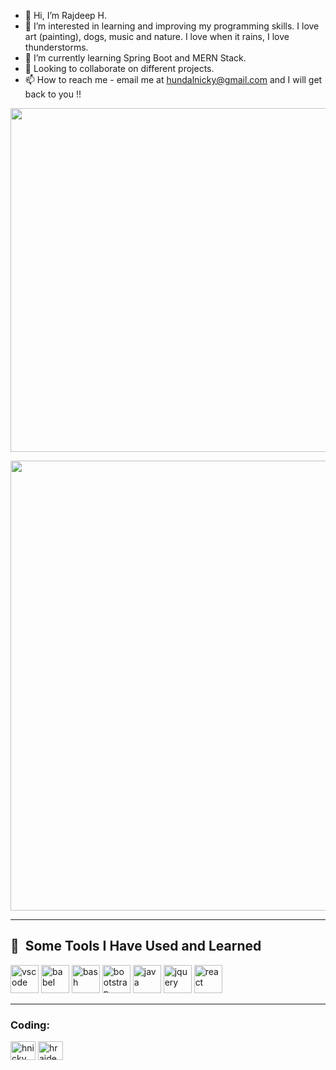 - 👋 Hi, I’m Rajdeep H.
- 👀 I’m interested in learning and improving my programming skills. I love art (painting), dogs, music and nature. I love when it rains, I love thunderstorms.
- 🌱 I’m currently learning Spring Boot and MERN Stack. 
- 💞️ Looking to collaborate on different projects.
- 📫 How to reach me - email me at hundalnicky@gmail.com and I will get back to you !!

<!---
rhundal/rhundal is a ✨ special ✨ repository because its `README.md` (this file) appears on your GitHub profile.
You can click the Preview link to take a look at your changes.
--->
<!---
![Rajdeep's GitHub stats](https://github-readme-stats.vercel.app/api?username=rhundal&show_icons=true&theme=transparent)
--->

<!---
[![My Awesome Stats](https://awesome-github-stats.azurewebsites.net/user-stats/rhundal?cardType=octocat&theme=synthwave&preferLogin=false)]([https://git.io/awesome-stats-card](https://awesome-github-stats.azurewebsites.net/user-stats/rhundal?cardType=octocat&theme=synthwave&preferLogin=false))

[![Top Langs](https://github-readme-stats-sigma-five.vercel.app/api/top-langs/?username=rhundal)](https://github.com/rhundal/github-readme-stats)

[![Rajdeep's wakatime stats](https://github-readme-stats.vercel.app/api/wakatime?username=rhundal)](https://github.com/rhundal/github-readme-stats)

--->
 <a href="https://dooboo.io"><img src="https://server.dooboo.io/github-stats-advanced/rhundal?date=01" width="550" /></a>

<img src="https://server.dooboo.io/github-trophies/rhundal?date=02" width="720" />



 
<hr />
<h2> 🚀 &nbsp;Some Tools I Have Used and Learned</h2>
<p align="left">
<img src="https://cdn.jsdelivr.net/gh/devicons/devicon/icons/vscode/vscode-original.svg" alt="vscode" width="45" height="45"/>
<img src="https://cdn.jsdelivr.net/gh/devicons/devicon/icons/babel/babel-original.svg" alt="babel" width="45" height="45" />
<img src="https://cdn.jsdelivr.net/gh/devicons/devicon/icons/bash/bash-original.svg" alt="bash" width="45" height="45" />
<img src="https://cdn.jsdelivr.net/gh/devicons/devicon/icons/bootstrap/bootstrap-original.svg" alt="bootstrap" width="45" height="45" />
<img src="https://cdn.jsdelivr.net/gh/devicons/devicon/icons/java/java-original.svg" alt="java" width="45" height="45" />
<img src="https://cdn.jsdelivr.net/gh/devicons/devicon/icons/jquery/jquery-original.svg" alt="jquery" width="45" height="45"/>
<img src="https://cdn.jsdelivr.net/gh/devicons/devicon/icons/react/react-original.svg" alt="react" width="45" height="45" />                    
</p>

<hr />

<h3 align="left">Coding:</h3>
<p align="left">
<a href="https://codepen.io/hnicky" target="blank"><img align="center" src="https://raw.githubusercontent.com/rahuldkjain/github-profile-readme-generator/master/src/images/icons/Social/codepen.svg" alt="hnicky" height="30" width="40" /></a>
<a href="https://www.hackerrank.com/hrajdeep712" target="blank"><img align="center" src="https://raw.githubusercontent.com/rahuldkjain/github-profile-readme-generator/master/src/images/icons/Social/hackerrank.svg" alt="hrajdeep712" height="30" width="40" /></a>
</p>
